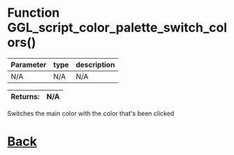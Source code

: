 # Function GGL_script_color_palette_switch_colors()

| Parameter   |  type   |              description                   |
|--           |       --|--                                          |
|   N/A      | N/A  |           N/A                 |

| Returns:  | N/A |
|--         |                             --|

Switches the main color with the color that's been clicked

# [Back](https://github.com/Ced30/GML-GUI-Library-GGL-Documentation/blob/main/API/GGL_Functions.md)
